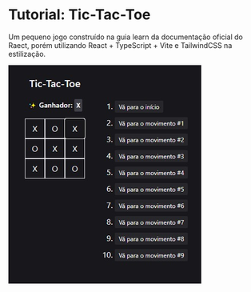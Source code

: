 # Tutorial: Tic-Tac-Toe

Um pequeno jogo construído na guia learn da documentação oficial do Raect, porém utilizando React + TypeScript + Vite e TailwindCSS na estilização.

<img src="./tic-tac-toe.jpg">